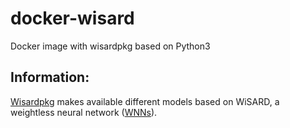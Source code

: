 # docker-wisard
Docker image with wisardpkg based on Python3

## Information:
[Wisardpkg](https://github.com/IAZero/wisardpkg) makes available different models based on WiSARD, a weightless neural network ([WNNs](https://www.elen.ucl.ac.be/Proceedings/esann/esannpdf/es2009-6.pdf)).